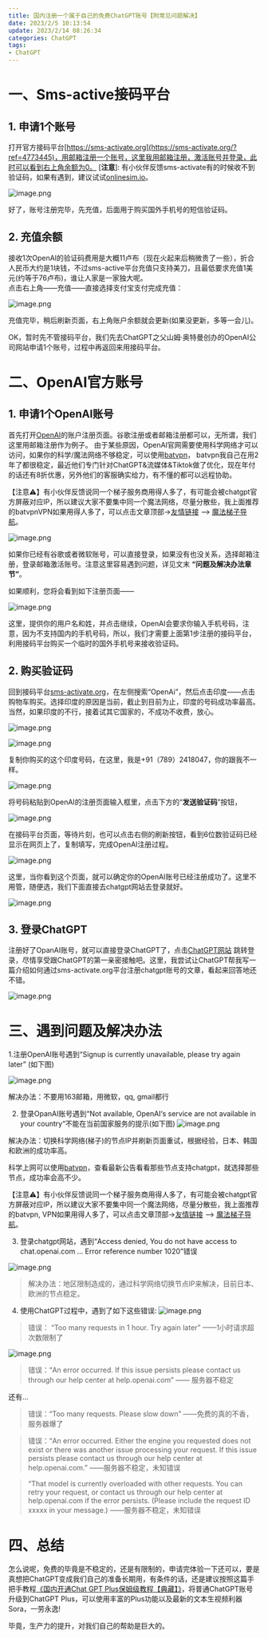 ```yaml
---
title: 国内注册一个属于自己的免费ChatGPT账号【附常见问题解决】
date: 2023/2/5 10:13:54
update: 2023/2/14 08:26:34
categories: ChatGPT
tags: 
- ChatGPT 
---
```


# 一、Sms-active接码平台
## 1. 申请1个账号
打开官方接码平台[https://sms-activate.org](https://sms-activate.org/?ref=4773445)，用邮箱注册一个账号，这里我用邮箱注册，激活账号并登录，此时可以看到右上角余额为0。
[**注意**]: 有小伙伴反馈sms-activate有的时候收不到验证码，如果有遇到，建议试试[onlinesim.io](https://onlinesim.io/?aref=5217677)。

![image.png](https://gcore.jsdelivr.net/gh/btcltceth/blogassets@latest/c/img/chatgpt-1.png)

 
好了，账号注册完毕，先充值，后面用于购买国外手机号的短信验证码。

## 2. 充值余额
接收1次OpenAI的验证码费用是大概11卢布（现在火起来后稍微贵了一些），折合人民币大约是1块钱，不过sms-active平台充值只支持美刀，且最低要求充值1美元(约等于76卢布)，谁让人家是一家独大呢。  
点击右上角——充值——直接选择支付宝支付完成充值：


![image.png](https://gcore.jsdelivr.net/gh/btcltceth/blogassets@latest/c/img/chatgpt-2.png)
 
充值完毕，稍后刷新页面，右上角账户余额就会更新(如果没更新，多等一会儿)。

OK，暂时先不管接码平台，我们先去ChatGPT之父山姆·奥特曼创办的OpenAI公司网站申请1个账号，过程中再返回来用接码平台。

# 二、OpenAI官方账号
## 1.	申请1个OpenAI账号
首先打开[OpenAI](https://beta.openai.com/signup)的账户注册页面。谷歌注册或者邮箱注册都可以，无所谓，我们这里用邮箱注册作为例子。
由于某些原因，OpenAI官网需要使用科学网络才可以访问，如果你的科学/魔法网络不够稳定，可以使用[batvpn](https://bat.vpnb.net/register?code=9110b9d7)， batvpn我自己在用2 年了都很稳定，最近他们专门针对ChatGPT&流媒体&Tiktok做了优化，现在年付的话还有8折优惠，另外他们的客服确实给力，有不懂的都可以远程协助。

【注意⚠️】有小伙伴反馈说同一个梯子服务商用得人多了，有可能会被chatgpt官方屏蔽对应IP，所以建议大家不要集中同一个魔法网络，尽量分散些，我上面推荐的batvpnVPN如果用得人多了，可以点击文章顶部->[友情链接](https://chatgpt-plus.github.io/links) --> [魔法梯子导航](https://shuziren.github.io/ssrvps/)。

![image.png](https://gcore.jsdelivr.net/gh/btcltceth/blogassets@latest/c/img/chatgpt-3.png)

 
如果你已经有谷歌或者微软账号，可以直接登录，如果没有也没关系，选择邮箱注册，登录邮箱激活账号。注意这里容易遇到问题，详见文末 **“问题及解决办法章节”**。

如果顺利，您将会看到如下注册页面——

![image.png](https://gcore.jsdelivr.net/gh/btcltceth/blogassets@latest/c/img/chatgpt-4.png)

 
这里，提供你的用户名和姓，并点击继续，OpenAI会要求你输入手机号码，注意，因为不支持国内的手机号码，所以，我们才需要上面第1步注册的接码平台，利用接码平台购买一个临时的国外手机号来接收验证码。
## 2.	购买验证码
回到接码平台[sms-activate.org](https://sms-activate.org/?ref=4773445)，在左侧搜索“OpenAi”，然后点击印度——点击购物车购买。选择印度的原因是当前，截止到目前为止，印度的号码成功率最高。当然，如果印度的不行，接着试其它国家的，不成功不收费，放心。

![image.png](https://gcore.jsdelivr.net/gh/btcltceth/blogassets@latest/c/img/chatgpt-5.png)
 
 
![image.png](https://gcore.jsdelivr.net/gh/btcltceth/blogassets@latest/c/img/chatgpt-6.png)


复制你购买的这个印度号码，在这里，我是+91（789）2418047，你的跟我不一样。
 

![image.png](https://gcore.jsdelivr.net/gh/btcltceth/blogassets@latest/c/img/chatgpt-7.png)


将号码粘贴到OpenAI的注册页面输入框里，点击下方的“**发送验证码**”按钮，

![image.png](https://gcore.jsdelivr.net/gh/btcltceth/blogassets@latest/c/img/chatgpt-8.png)

 
在接码平台页面，等待片刻，也可以点击右侧的刷新按钮，看到6位数验证码已经显示在网页上了，复制填写，完成OpenAI注册过程。

![image.png](https://gcore.jsdelivr.net/gh/btcltceth/blogassets@latest/c/img/chatgpt-9.png)

 
这里，当你看到这个页面，就可以确定你的OpenAI账号已经注册成功了。这里不用管，随便选，我们下面直接去chatgpt网站去登录就好。

![image.png](https://gcore.jsdelivr.net/gh/btcltceth/blogassets@latest/c/img/chatgpt-10.png)


## 3.	登录ChatGPT
注册好了OpanAI账号，就可以直接登录ChatGPT了，点击[ChatGPT网站](https://chat.openai.com/auth/login) 跳转登录，尽情享受跟ChatGPT的第一亲密接触吧。这里，我尝试让ChatGPT帮我写一篇介绍如何通过sms-activate.org平台注册chatgpt账号的文章，看起来回答地还不错。

![image.png](https://gcore.jsdelivr.net/gh/btcltceth/blogassets@latest/c/img/chatgpt-11.png)



# 三、遇到问题及解决办法
1.注册OpenAI账号遇到“Signup is currently unavailable, please try again later” (如下图)

![image.png](https://gcore.jsdelivr.net/gh/btcltceth/blogassets@latest/c/img/chatgpt-12.png)


解决办法：不要用163邮箱，用微软，qq, gmail都行

2.	登录OpanAI账号遇到“Not available, OpenAI‘s service are not available in your country“不能在当前国家服务的提示(如下图)
![image.png](https://gcore.jsdelivr.net/gh/btcltceth/blogassets@latest/c/img/chatgpt-13.png)

 
解决办法：切换科学网络(梯子)的节点IP并刷新页面重试，根据经验，日本、韩国和欧洲的成功率高。

科学上网可以使用[batvpn](https://bat.vpnb.net/register?code=9110b9d7)，查看最新公告看看那些节点支持chatgpt，就选择那些节点，成功率会高不少。

【注意⚠️】有小伙伴反馈说同一个梯子服务商用得人多了，有可能会被chatgpt官方屏蔽对应IP，所以建议大家不要集中同一个魔法网络，尽量分散些，我上面推荐的batvpn, VPN如果用得人多了，可以点击文章顶部->[友情链接](https://chatgpt-plus.github.io/links) --> [魔法梯子导航](https://shuziren.github.io/ssrvps/)。

3.	登录chatgpt网站，遇到“Access denied, You do not have access to chat.openai.com … Error reference number 1020”错误


![image.png](https://gcore.jsdelivr.net/gh/btcltceth/blogassets@latest/c/img/chatgpt-14.png)

 
> 解决办法：地区限制造成的，通过科学网络切换节点IP来解决，目前日本、欧洲的节点稳定。


4.	使用ChatGPT过程中，遇到了如下这些错误:
![image.png](https://gcore.jsdelivr.net/gh/btcltceth/blogassets@latest/c/img/chatgpt-15.png)

> 错误： “Too many requests in 1 hour. Try again later”
——1小时请求超次数限制了


![image.png](https://gcore.jsdelivr.net/gh/btcltceth/blogassets@latest/c/img/chatgpt-16.png)

> 错误：“An error occurred. If this issue persists please contact us through our help center at help.openai.com”
—— 服务器不稳定


 
还有…
> 错误：“Too many requests. Please slow down”
——免费的真的不香，服务器爆了

> 错误：“An error occurred. Either the engine you requested does not exist or there was another issue processing your request. If this issue persists please contact us through our help center at help.openai.com.”
 ——服务器不稳定，未知错误

> “That model is currently overloaded with other requests. You can retry your request, or contact us through our help center at help.openai.com if the error persists. (Please include the request ID xxxxx in your message.) 
——服务器不稳定，未知错误


# 四、总结
怎么说呢，免费的毕竟是不稳定的，还是有限制的，申请完体验一下还可以，要是真想把ChatGPT变成我们自己的准备长期用，有条件的话，还是建议按照这篇手把手教程[《国内开通Chat GPT Plus保姆级教程【典藏】》](https://chatgpt-plus.github.io)，将普通ChatGPT账号升级到ChatGPT Plus，可以使用丰富的Plus功能以及最新的文本生视频利器Sora，一劳永逸!

毕竟，生产力的提升，对我们自己的帮助是巨大的。


